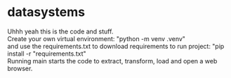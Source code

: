 # datasystems
Uhhh yeah this is the code and stuff.\
Create your own virtual environment: "python -m venv .venv"\
and use the requirements.txt to download requirements to run project: "pip install -r "requirements.txt"\
Running main starts the code to extract, transform, load and open a web browser.

